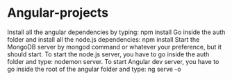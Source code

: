 # Angular-projects

Install all the angular dependencies by typing: npm install
Go inside the auth folder and install all the node.js dependencies: npm install
Start the MongoDB server by mongod command or whatever your preference, but it should start.
To start the node.js server, you have to go inside the auth folder and type: nodemon server.
To start Angular dev server, you have to go inside the root of the angular folder and type: ng serve -o
